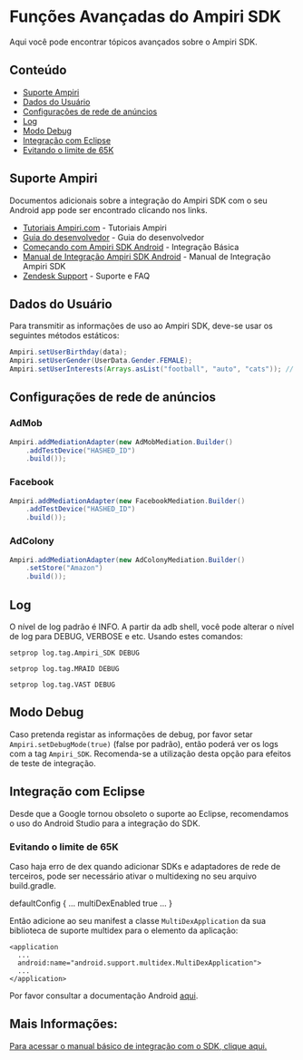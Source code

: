 # Funções Avançadas do Ampiri SDK

Aqui você pode encontrar tópicos avançados sobre o Ampiri SDK.

## Conteúdo

* [Suporte Ampiri](#Suporte-Ampiri)
* [Dados do Usuário](#Dados-do-Usuário)
* [Configurações de rede de anúncios](#Configurações-de-rede-de-anúncios)
* [Log](#Log)
* [Modo Debug](#Modo-Debug)
* [Integração com Eclipse](#Integração-com-Eclipse)
* [Evitando o limite de 65K](#Evitando-o-limite-de-65K)

## Suporte Ampiri ##

Documentos adicionais sobre a integração do Ampiri SDK com o seu Android app pode ser encontrado clicando nos links.

- [Tutoriais Ampiri.com](http://www.ampiri.com/tutorials/) - Tutoriais Ampiri
- [Guia do desenvolvedor](https://ampiri.zendesk.com/hc/en-us/articles/213857245-Publisher-s-Self-Serve-UI-User-Guide) - Guia do desenvolvedor
- [Começando com Ampiri SDK Android](https://ampiri.zendesk.com/hc/en-us/articles/213431769-Ampiri-SDK-Android-Quickstart) - Integração Básica
- [Manual de Integração Ampiri SDK Android](https://ampiri.zendesk.com/hc/en-us/articles/115000510445-Ampiri-SDK-Android-Integration-Manual) - Manual de Integração Ampiri SDK
- [Zendesk Support](https://ampiri.zendesk.com/hc/en-us) - Suporte e FAQ

## Dados do Usuário

Para transmitir as informações de uso ao Ampiri SDK, deve-se usar os seguintes métodos estáticos:
```java
Ampiri.setUserBirthday(data);
Ampiri.setUserGender(UserData.Gender.FEMALE);
Ampiri.setUserInterests(Arrays.asList("football", "auto", "cats")); // Apenas exemplos. Por favor define interesses reais.
```

## Configurações de rede de anúncios

### AdMob

```java
Ampiri.addMediationAdapter(new AdMobMediation.Builder()
    .addTestDevice("HASHED_ID")
    .build());
```

### Facebook

```java
Ampiri.addMediationAdapter(new FacebookMediation.Builder()
    .addTestDevice("HASHED_ID")
    .build());
```

### AdColony

```java
Ampiri.addMediationAdapter(new AdColonyMediation.Builder()
    .setStore("Amazon")
    .build());
```

## Log ##

O nível de log padrão é INFO. A partir da adb shell, você pode alterar o nível de log para DEBUG, VERBOSE e etc. Usando estes comandos:
```
setprop log.tag.Ampiri_SDK DEBUG
```

```
setprop log.tag.MRAID DEBUG
```

```
setprop log.tag.VAST DEBUG
```

## Modo Debug ##

Caso pretenda registar as informações de debug, por favor setar `Ampiri.setDebugMode(true)` (false por padrão), então poderá ver os logs com a tag `Ampiri_SDK`.
Recomenda-se a utilização desta opção para efeitos de teste de integração.

## Integração com Eclipse ##

Desde que a Google tornou obsoleto o suporte ao Eclipse, recomendamos o uso do Android Studio para a integração do SDK.

### Evitando o limite de 65K ###

Caso haja erro de dex quando adicionar SDKs e adaptadores de rede de terceiros, pode ser necessário ativar o multidexing no seu arquivo build.gradle.

defaultConfig {
  ...
  multiDexEnabled true
  ...
}

Então adicione ao seu manifest a classe `MultiDexApplication` da sua biblioteca de suporte multidex para o elemento da aplicação:

```
<application
  ...
  android:name="android.support.multidex.MultiDexApplication">
  ...
</application>
```

Por favor consultar a documentação Android [aqui](https://developer.android.com/tools/building/multidex.html).

## Mais Informações:

[Para acessar o manual básico de integração com o SDK, clique aqui.](README.md)
